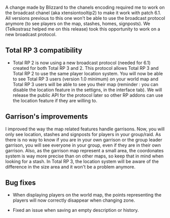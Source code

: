 A change made by Blizzard to the chanels encoding required me to work on the broadcast chanel (aka xtensiontooltip2) to make it work with patch 6.1. All versions previous to this one won't be able to use the broadcast protocol anymore (to see players on the map, stashes, homes, signposts). We (Telkostrasz helped me on this release) took this opportunity to work on a new broadcast protocol. 

## Total RP 3 compatibility

* Total RP 2 is now using a new broadcast protocol (needed for 6.1) created for both Total RP 3 and 2. This protocol allows Total RP 3 and Total RP 2 to use the same player location system. You will now be able to see Total RP 3 users (version 1.0 minimum) on your world map and Total RP 3 users will be able to see you their map (reminder : you can disable the location feature in the settigns, in the interface tab). We will release the public API for the protocol later so other RP addons can use the location feature if they are willing to.

## Garrison's improvements

 I improved the way the map related features handle garrisons. Now, you will only see location, stashes and signposts for players in your group/raid. As there is no way to know if you are in your own garrison or the group leader garrison, you will see everyone in your group, even if they are in their own garrison. Also, as the garrison map represent a small area, the coordonates system is way more precise than on other maps, so keep that in mind when looking for a stash. In Total RP 3, the location system will be aware of the difference in the size area and it won't be a problem anymore.

## Bug fixes

* When displaying players on the world map, the points representing the players will now correctly disappear when changing zone.

* Fixed an issue when saving an empty description or history.